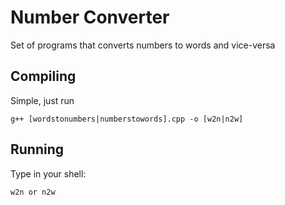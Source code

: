 # Number Converter #
 Set of programs that converts numbers to words and vice-versa

## Compiling

Simple, just run

```shell
g++ [wordstonumbers|numberstowords].cpp -o [w2n|n2w]
```

 

## Running

Type in your shell:

```shell
w2n or n2w
```



